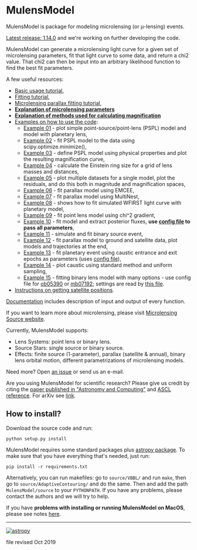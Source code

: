 # MulensModel

<dl>MulensModel is package for modeling microlensing (or &mu;-lensing) 
events. </dl>

[Latest release: 1.14.0](https://github.com/rpoleski/MulensModel/releases/latest) and we're working on further developing the code.

MulensModel can generate a microlensing light curve for a given set of microlensing parameters, fit that light curve to some data, and return a chi2 value. That chi2 can then be input into an arbitrary likelihood function to find the best fit parameters.

A few useful resources:

* [Basic usage tutorial](https://rpoleski.github.io/MulensModel/tutorial.html),
* [Fitting tutorial](https://rpoleski.github.io/MulensModel/tutorial_fit_pspl.html),
* [Microlensing parallax fitting tutorial](https://rpoleski.github.io/MulensModel/tutorial_fit_pi_E.html),
* [**Explanation of microlensing parameters**](documents/parameter_names.pdf)
* [**Explanation of methods used for calculating magnification**](documents/magnification_methods.pdf)
* [Examples on how to use the code](examples/):
  * [Example 01](examples/example_01_models.py) - plot simple point-source/point-lens (PSPL) model and model with planetary lens,
  * [Example 02](examples/example_02_fitting.py) - fit PSPL model to the data using scipy.optimize.minimize(),
  * [Example 03](examples/example_03_mulenssystem.py) - define PSPL model using physical properties and plot the resulting magnification curve,
  * [Example 04](examples/example_04_einsteinring.py) - calculate the Einstein ring size for a grid of lens masses and distances,
  * [Example 05](examples/example_05_MB08310.py) - plot multiple datasets for a single model, plot the residuals, and do this both in magnitude and magnification spaces,
  * [Example 06](examples/example_06_fit_parallax_EMCEE.py) - fit parallax model using EMCEE,
  * [Example 07](examples/example_07_fit_parallax_MN.py) - fit parallax model using MultiNest,
  * [Example 08](examples/example_08_planet_grid_fitting.ipynb) - shows how to fit simulated WFIRST light curve with planetary model,
  * [Example 09](examples/example_09_gradient_fitting.py) - fit point lens model using chi^2 gradient,
  * [Example 10](examples/example_10_fitting_and_fluxes.py) - fit model and extract posterior fluxes, **use [config file](examples/example_10.cfg) to pass all parameters**,
  * [Example 11](examples/example_11_binary_source.py) - simulate and fit binary source event,
  * [Example 12](examples/example_12_fit_satellite_parallax_EMCEE.py) - fit parallax model to ground and satellite data, plot models and trajectories at the end,
  * [Example 13](examples/example_13_caustic_sampling.py) - fit planetary event using caustic entrance and exit epochs as parameters (uses [config file](examples/example_13.cfg)),
  * [Example 14](examples/example_14_caustic_plotting.py) - plot caustic using standard method and uniform sampling,
  * [Example 15](examples/example_15_fitting.py) - fitting binary lens model with many options - use config file for [ob05390](examples/example_15_ob05390_v1.cfg) or [mb07192](examples/example_15_mb07192_v1.cfg); settings are read by [this file](examples/example_15_read.py).
* [Instructions on getting satellite positions](documents/Horizons_manual.md).

[Documentation](https://rpoleski.github.io/MulensModel/) includes description of input and output of every function. 

If you want to learn more about microlensing, please visit [Microlensing Source website](http://microlensing-source.org/).

Currently, MulensModel supports:
* Lens Systems: point lens or binary lens.
* Source Stars: single source or binary source.
* Effects: finite source (1-parameter), parallax (satellite & annual), binary lens orbital motion, different parametrizations of microlensing models.

Need more? Open [an issue](https://github.com/rpoleski/MulensModel/issues) or send us an e-mail. 

Are you using MulensModel for scientific research? Please give us credit by citing the [paper published in "Astronomy and Computing"](https://ui.adsabs.harvard.edu/abs/2019A%26C....26...35P/abstract) and [ASCL reference](http://ascl.net/1803.006). For arXiv see [link](https://arxiv.org/abs/1803.01003).

## How to install?

Download the source code and run:
```
python setup.py install
```
MulensModel requires some standard packages plus [astropy package](http://www.astropy.org/). To make sure that you have everything that's needed, just run:
```
pip install -r requirements.txt
```
Alternatively, you can run makefiles: go to `source/VBBL/` and run `make`, then go to `source/AdaptiveContouring/` and do the same. Then and add the path `MulensModel/source` to your `PYTHONPATH`. If you have any problems, please contact the authors and we will try to help.

If you have **problems with installing or running MulensModel on MacOS**, please see notes [here](documents/macos_install.md).

---
[![astropy](http://img.shields.io/badge/powered%20by-AstroPy-orange.svg?style=flat)](http://www.astropy.org/)

file revised Oct 2019

